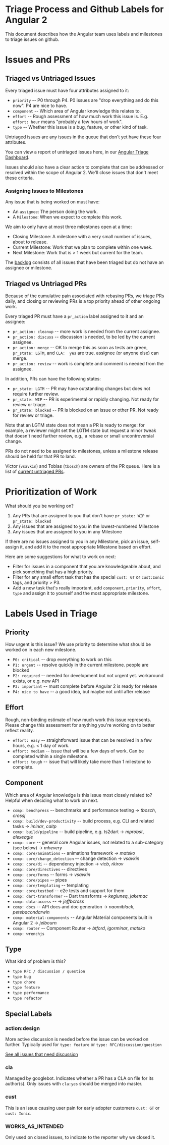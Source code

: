 # Triage Process and Github Labels for Angular 2

This document describes how the Angular team uses labels and milestones to triage issues on github.

# Issues and PRs
## Triaged vs Untriaged Issues

Every triaged issue must have four attributes assigned to it:

* `priority` -- P0 through P4. P0 issues are "drop everything and do this now". P4 are nice to have.
* `component` -- Which area of Angular knowledge this relates to.
* `effort` -- Rough assessment of how much work this issue is. E.g. `effort: hour` means 
"probably a few hours of work".
* `type` -- Whether this issue is a bug, feature, or other kind of task.

Untriaged issues are any issues in the queue that don't yet have these four attributes. 

You can view a report of untriaged issues here, in our 
[Angular Triage Dashboard](http://mhevery.github.io/github_issues/).

Issues should also have a clear action to complete that can be addressed or resolved within the 
scope of Angular 2. We'll close issues that don't meet these criteria. 

### Assigning Issues to Milestones

Any issue that is being worked on must have:

* An `assignee`: The person doing the work.
* A `Milestone`: When we expect to complete this work.

We aim to only have at most three milestones open at a time:

* Closing Milestone: A milestone with a very small number of issues, about to release. 
* Current Milestone: Work that we plan to complete within one week.
* Next Milestone: Work that is > 1 week but current for the team.

The [backlog](https://github.com/angular/angular/issues?q=is%3Aopen+is%3Aissue+no%3Amilestone) 
consists of all issues that have been triaged but do not have an assignee or milestone.  

## Triaged vs Untriaged PRs

Because of the cumulative pain associated with rebasing PRs, we triage PRs daily, and 
closing or reviewing PRs is a top priority ahead of other ongoing work. 

Every triaged PR must have a `pr_action` label assigned to it and an assignee:
 
* `pr_action: cleanup` -- more work is needed from the current assignee. 
* `pr_action: discuss` -- discussion is needed, to be led by the current assignee.
* `pr_action: merge` -- OK to merge this as soon as tests are green, `pr_state: LGTM`, and `CLA: 
yes` are true. assignee (or anyone else) can merge.
* `pr_action: review` -- work is complete and comment is needed from the assignee.

In addition, PRs can have the following states: 

* `pr_state: LGTM` -- PR may have outstanding changes but does not require further review.
* `pr_state: WIP` -- PR is experimental or rapidly changing. Not ready for review or triage.
* `pr_state: blocked` -- PR is blocked on an issue or other PR. Not ready for review or triage.

Note that an LGTM state does not mean a PR is ready to merge: for example, a reviewer might set the
LGTM state but request a minor tweak that doesn't need further review, e.g., a rebase or small 
uncontroversial change.

PRs do not need to be assigned to milestones, unless a milestone release should be held for that 
PR to land.

Victor (`vsavkin`) and Tobias (`tbosch`) are owners of the PR queue. Here is a list of [current 
untriaged PRs](https://github.com/angular/angular/pulls?utf8=%E2%9C%93&q=is%3Aopen+no%3Amilestone+is%3Apr+-label%3A%22pr_action%3A+cleanup%22+-label%3A%22pr_action%3A+merge%22+-label%3A%22pr_action%3A+review%22+-label%3A%22pr_action%3A+discuss%22+-label%3A%22pr_state%3A+blocked%22+-label%3A%22pr_state%3A+WIP%22+).
 
# Prioritization of Work

What should you be working on?

1. Any PRs that are assigned to you that don't have `pr_state: WIP` or `pr_state: blocked`
1. Any issues that are assigned to you in the lowest-numbered Milestone
1. Any issues that are assigned to you in any Milestone

If there are no issues assigned to you in any Milestone, pick an issue, self-assign it, and add 
it to the most appropriate Milestone based on effort.

Here are some suggestions for what to work on next:

* Filter for issues in a component that you are knowledgeable about, and pick something that has a
 high priority.
* Filter for any small effort task that has the special `cust: GT` or `cust:Ionic` tags, 
and priority > P3.
* Add a new task that's really important, add `component`, `priority`, `effort`, `type` and 
assign it to yourself and the most appropriate milestone.

# Labels Used in Triage

## Priority
How urgent is this issue? We use priority to determine what should be worked on in each new 
milestone.

* `P0: critical` -- drop everything to work on this
* `P1: urgent` -- resolve quickly in the current milestone. people are blocked
* `P2: required` -- needed for development but not urgent yet. workaround exists, or e.g. new API
* `P3: important` -- must complete before Angular 2 is ready for release
* `P4: nice to have` -- a good idea, but maybe not until after release


## Effort
Rough, non-binding estimate of how much work this issue represents. Please change this assessment
for anything you're working on to better reflect reality.

* `effort: easy` -- straightforward issue that can be resolved in a few hours, e.g. < 1 day of work.
* `effort: medium` -- issue that will be a few days of work. Can be completed within a single 
milestone.
* `effort: tough` -- issue that will likely take more than 1 milestone to complete.

<!-- We don't like these label names as 
they're not absolute (what is one developer-hour, really?) but decided it wasn't worth arguing 
over terms. -->

## Component
Which area of Angular knowledge is this issue most closely related to? Helpful when deciding what
to work on next.

 * `comp: benchpress` -- benchmarks and performance testing &rarr; *tbosch*, *crossj*
 * `comp: build/dev-productivity` -- build process, e.g. CLI and related tasks &rarr; *iminar*, *caitp*
 * `comp: build/pipeline` -- build pipeline, e.g. ts2dart &rarr; *mprobst*, *alexeagle*
 * `comp: core` -- general core Angular issues, not related to a sub-category (see below) &rarr; 
   *mhevery*
 * `comp: core/animations` -- animations framework &rarr; *matsko*
 * `comp: core/change_detection` -- change detection &rarr; *vsavkin*
 * `comp: core/di` -- dependency injection &rarr; *vicb*, *rkirov*
 * `comp: core/directives` -- directives 
 * `comp: core/forms` -- forms &rarr; *vsavkin*
 * `comp: core/pipes` -- pipes
 * `comp: core/templating` -- templating
 * `comp: core/testbed` -- e2e tests and support for them
 * `comp: dart-transformer` -- Dart transforms &rarr; *kegluneq*, *jakemac* 
 * `comp: data-access` -- &rarr; *jeffbcross*
 * `comp: docs` -- API docs and doc generation &rarr; *naomiblack*, *petebacondarwin*
 * `comp: material-components` -- Angular Material components built in Angular 2 &rarr; *jelbourn*
 * `comp: router` -- Component Router &rarr; *btford*, *igorminar*, *matsko*
 * `comp: wrenchjs`

## Type
What kind of problem is this?

* `type RFC / discussion / question`
* `type bug`
* `type chore`
* `type feature`
* `type performance`
* `type refactor`

## Special Labels

### action:design
More active discussion is needed before the issue can be worked on further. Typically used for 
`type: feature` or `type: RFC/discussion/question`

[See all issues that need discussion](https://github.com/angular/angular/labels/action:%20Design)

### cla
Managed by googlebot. Indicates whether a PR has a CLA on file for its author(s). Only issues with 
`cla:yes` should be merged into master.

### cust
This is an issue causing user pain for early adopter customers `cust: GT` or `cust: Ionic`.

### WORKS_AS_INTENDED

Only used on closed issues, to indicate to the reporter why we closed it.